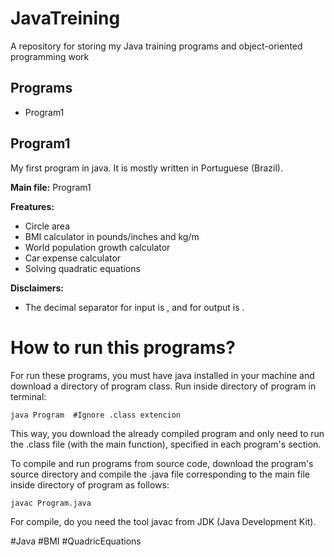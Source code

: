 # JavaTreining
A repository for storing my Java training programs and object-oriented programming work

## Programs
  - Program1

  ## Program1
  My first program in java. It is mostly written in Portuguese (Brazil).

  **Main file:** Program1
  
  **Freatures:**
  - Circle area
  - BMI calculator in pounds/inches and kg/m
  - World population growth calculator
  - Car expense calculator
  - Solving quadratic equations

  **Disclaimers:**
  - The decimal separator for input is , and for output is .

# How to run this programs?
For run these programs, you must have java installed in your machine and download a directory of program class. Run inside directory of program in terminal:

`
java Program  #Ignore .class extencion
`

This way, you download the already compiled program and only need to run the .class file (with the main function), specified in each program's section.

To compile and run programs from source code, download the program's source directory and compile the .java file corresponding to the main file inside directory of program as follows:

`
javac Program.java
`

For compile, do you need the tool javac from JDK (Java Development Kit).

#Java #BMI #QuadricEquations
